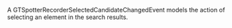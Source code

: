 A GTSpotterRecorderSelectedCandidateChangedEvent models the action of  selecting an element in the search results.
